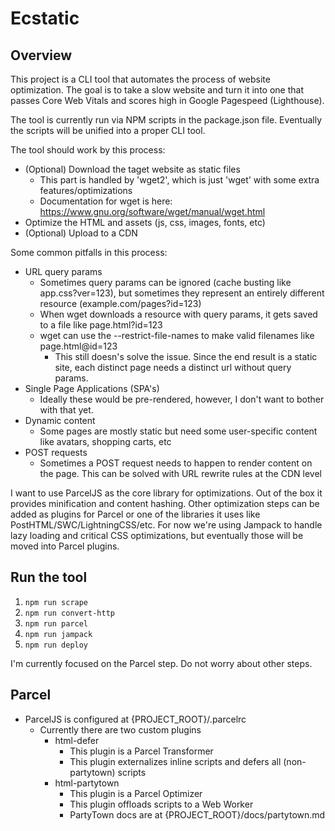 # Ecstatic

## Overview

This project is a CLI tool that automates the process of website optimization. The goal is to take a slow website and turn it into one that passes Core Web Vitals and scores high in Google Pagespeed (Lighthouse).

The tool is currently run via NPM scripts in the package.json file. Eventually the scripts will be unified into a proper CLI tool.

The tool should work by this process:
- (Optional) Download the taget website as static files
    - This part is handled by 'wget2', which is just 'wget' with some extra features/optimizations
    - Documentation for wget is here: https://www.gnu.org/software/wget/manual/wget.html
- Optimize the HTML and assets (js, css, images, fonts, etc)
- (Optional) Upload to a CDN

Some common pitfalls in this process:
- URL query params
    - Sometimes query params can be ignored (cache busting like app.css?ver=123), but sometimes they represent an entirely different resource (example.com/pages?id=123)
    - When wget downloads a resource with query params, it gets saved to a file like page.html?id=123
    - wget can use the --restrict-file-names to make valid filenames like page.html@id=123
        - This still doesn's solve the issue. Since the end result is a static site, each distinct page needs a distinct url without query params.
- Single Page Applications (SPA's)
    - Ideally these would be pre-rendered, however, I don't want to bother with that yet.
- Dynamic content
    - Some pages are mostly static but need some user-specific content like avatars, shopping carts, etc
- POST requests
    - Sometimes a POST request needs to happen to render content on the page. This can be solved with URL rewrite rules at the CDN level

I want to use ParcelJS as the core library for optimizations. Out of the box it provides minification and content hashing. Other optimization steps can be added as plugins for Parcel or one of the libraries it uses like PostHTML/SWC/LightningCSS/etc. For now we're using Jampack to handle lazy loading and critical CSS optimizations, but eventually those will be moved into Parcel plugins.

## Run the tool

1. `npm run scrape`
2. `npm run convert-http`
3. `npm run parcel`
4. `npm run jampack`
5. `npm run deploy`

I'm currently focused on the Parcel step. Do not worry about other steps.

## Parcel

- ParcelJS is configured at {PROJECT_ROOT}/.parcelrc
    - Currently there are two custom plugins
        - html-defer
            - This plugin is a Parcel Transformer
            - This plugin externalizes inline scripts and defers all (non-partytown) scripts
        - html-partytown
            - This plugin is a Parcel Optimizer
            - This plugin offloads scripts to a Web Worker
            - PartyTown docs are at {PROJECT_ROOT}/docs/partytown.md